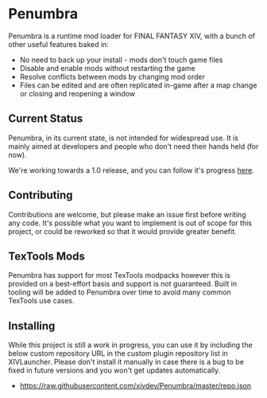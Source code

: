 # Penumbra

Penumbra is a runtime mod loader for FINAL FANTASY XIV, with a bunch of other useful features baked in:

* No need to back up your install - mods don't touch game files
* Disable and enable mods without restarting the game
* Resolve conflicts between mods by changing mod order
* Files can be edited and are often replicated in-game after a map change or closing and reopening a window

## Current Status
Penumbra, in its current state, is not intended for widespread use. It is mainly aimed at developers and people who don't need their hands held (for now).

We're working towards a 1.0 release, and you can follow it's progress [here](https://github.com/xivdev/Penumbra/projects/1).

## Contributing
Contributions are welcome, but please make an issue first before writing any code. It's possible what you want to implement is out of scope for this project, or could be reworked so that it would provide greater benefit.

## TexTools Mods
Penumbra has support for most TexTools modpacks however this is provided on a best-effort basis and support is not guaranteed. Built in tooling will be added to Penumbra over time to avoid many common TexTools use cases.

## Installing 
While this project is still a work in progress, you can use it by including the below custom repository URL in the custom plugin repository list in XIVLauncher. Please don't install it manually in case there is a bug to be fixed in future versions and you won't get updates automatically.
- https://raw.githubusercontent.com/xivdev/Penumbra/master/repo.json
